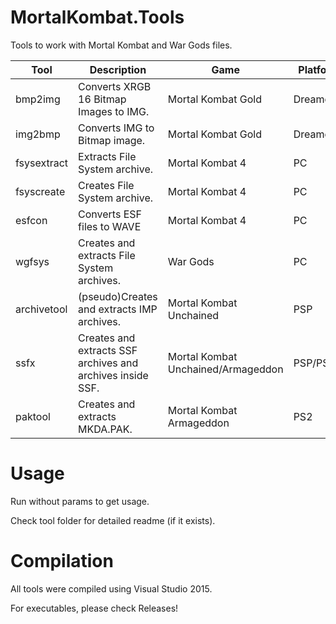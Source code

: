 # MortalKombat.Tools
Tools to work with Mortal Kombat and War Gods files.

| Tool | Description | Game | Platform | 
|     ---      |     ---        |    ---        |   ---        | 
| bmp2img   | Converts XRGB 16 Bitmap Images to IMG.     | Mortal Kombat Gold   | Dreamcast |
| img2bmp    | Converts IMG to Bitmap image.      | Mortal Kombat Gold     | Dreamcast |
| fsysextract    | Extracts File System archive.      | Mortal Kombat 4      | PC |
| fsyscreate    | Creates File System archive.      | Mortal Kombat 4      | PC |
| esfcon    | Converts ESF files to WAVE      | Mortal Kombat 4      | PC |
| wgfsys    | Creates and extracts File System archives.      | War Gods      | PC |
| archivetool    | (pseudo)Creates and extracts IMP archives.      | Mortal Kombat Unchained     | PSP|
| ssfx    | Creates and extracts SSF archives and archives inside SSF.      | Mortal Kombat Unchained/Armageddon  | PSP/PS2|
| paktool    | Creates and extracts MKDA.PAK.      | Mortal Kombat Armageddon  | PS2|

# Usage
Run without params to get usage.

Check tool folder for detailed readme (if it exists).

# Compilation
All tools were compiled using Visual Studio 2015. 

For executables, please check Releases!
